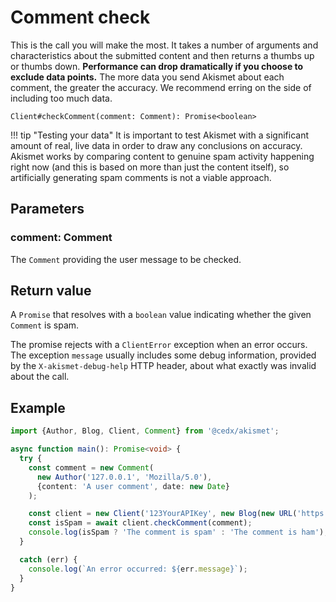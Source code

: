 # Comment check
This is the call you will make the most. It takes a number of arguments and characteristics about the submitted content
and then returns a thumbs up or thumbs down. **Performance can drop dramatically if you choose to exclude data points.**
The more data you send Akismet about each comment, the greater the accuracy. We recommend erring on the side of including too much data.

```
Client#checkComment(comment: Comment): Promise<boolean>
```

!!! tip "Testing your data"
    It is important to test Akismet with a significant amount of real, live data in order to draw any conclusions on accuracy.
    Akismet works by comparing content to genuine spam activity happening right now (and this is based on more than just the content itself),
    so artificially generating spam comments is not a viable approach.

## Parameters

### **comment**: Comment
The `Comment` providing the user message to be checked.

## Return value
A `Promise` that resolves with a `boolean` value indicating whether the given `Comment` is spam.

The promise rejects with a `ClientError` exception when an error occurs.
The exception `message` usually includes some debug information, provided by the `X-akismet-debug-help` HTTP header, about what exactly was invalid about the call.

## Example

```ts
import {Author, Blog, Client, Comment} from '@cedx/akismet';

async function main(): Promise<void> {
  try {
    const comment = new Comment(
      new Author('127.0.0.1', 'Mozilla/5.0'),
      {content: 'A user comment', date: new Date}
    );

    const client = new Client('123YourAPIKey', new Blog(new URL('https://www.yourblog.com')));
    const isSpam = await client.checkComment(comment);
    console.log(isSpam ? 'The comment is spam' : 'The comment is ham');
  }

  catch (err) {
    console.log(`An error occurred: ${err.message}`);
  }
}
```
